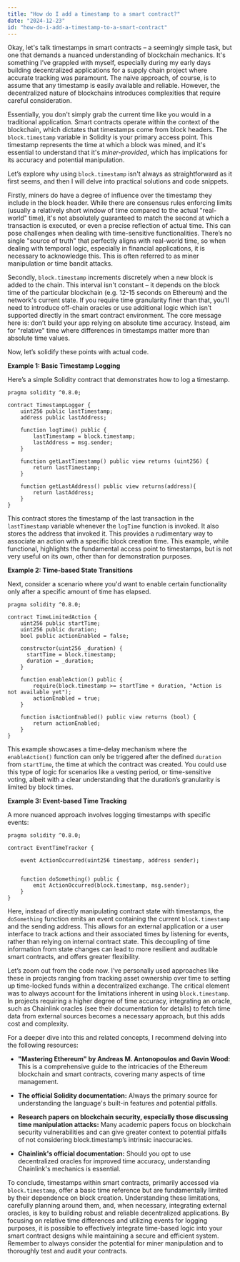 ```yaml
---
title: "How do I add a timestamp to a smart contract?"
date: "2024-12-23"
id: "how-do-i-add-a-timestamp-to-a-smart-contract"
---
```


Okay, let's talk timestamps in smart contracts – a seemingly simple task, but one that demands a nuanced understanding of blockchain mechanics. It's something I’ve grappled with myself, especially during my early days building decentralized applications for a supply chain project where accurate tracking was paramount. The naive approach, of course, is to assume that any timestamp is easily available and reliable. However, the decentralized nature of blockchains introduces complexities that require careful consideration.

Essentially, you don't simply grab the current time like you would in a traditional application. Smart contracts operate within the context of the blockchain, which dictates that timestamps come from block headers. The `block.timestamp` variable in Solidity is your primary access point. This timestamp represents the time at which a block was mined, and it's essential to understand that it's *miner-provided*, which has implications for its accuracy and potential manipulation.

Let’s explore why using `block.timestamp` isn't always as straightforward as it first seems, and then I will delve into practical solutions and code snippets.

Firstly, miners do have a degree of influence over the timestamp they include in the block header. While there are consensus rules enforcing limits (usually a relatively short window of time compared to the actual "real-world" time), it's not absolutely guaranteed to match the second at which a transaction is executed, or even a precise reflection of actual time. This can pose challenges when dealing with time-sensitive functionalities. There’s no single "source of truth" that perfectly aligns with real-world time, so when dealing with temporal logic, especially in financial applications, it is necessary to acknowledge this. This is often referred to as miner manipulation or time bandit attacks.

Secondly, `block.timestamp` increments discretely when a new block is added to the chain. This interval isn't constant – it depends on the block time of the particular blockchain (e.g. 12-15 seconds on Ethereum) and the network's current state. If you require time granularity finer than that, you’ll need to introduce off-chain oracles or use additional logic which isn’t supported directly in the smart contract environment. The core message here is: don’t build your app relying on absolute time accuracy. Instead, aim for "relative" time where differences in timestamps matter more than absolute time values.

Now, let’s solidify these points with actual code.

**Example 1: Basic Timestamp Logging**

Here’s a simple Solidity contract that demonstrates how to log a timestamp.

```solidity
pragma solidity ^0.8.0;

contract TimestampLogger {
    uint256 public lastTimestamp;
    address public lastAddress;

    function logTime() public {
        lastTimestamp = block.timestamp;
        lastAddress = msg.sender;
    }

    function getLastTimestamp() public view returns (uint256) {
        return lastTimestamp;
    }

    function getLastAddress() public view returns(address){
        return lastAddress;
    }
}
```

This contract stores the timestamp of the last transaction in the `lastTimestamp` variable whenever the `logTime` function is invoked. It also stores the address that invoked it. This provides a rudimentary way to associate an action with a specific block creation time. This example, while functional, highlights the fundamental access point to timestamps, but is not very useful on its own, other than for demonstration purposes.

**Example 2: Time-based State Transitions**

Next, consider a scenario where you'd want to enable certain functionality only after a specific amount of time has elapsed.

```solidity
pragma solidity ^0.8.0;

contract TimeLimitedAction {
    uint256 public startTime;
    uint256 public duration;
    bool public actionEnabled = false;

    constructor(uint256 _duration) {
      startTime = block.timestamp;
      duration = _duration;
    }

    function enableAction() public {
        require(block.timestamp >= startTime + duration, "Action is not available yet");
        actionEnabled = true;
    }

    function isActionEnabled() public view returns (bool) {
        return actionEnabled;
    }
}
```

This example showcases a time-delay mechanism where the `enableAction()` function can only be triggered after the defined `duration` from `startTime`, the time at which the contract was created. You could use this type of logic for scenarios like a vesting period, or time-sensitive voting, albeit with a clear understanding that the duration’s granularity is limited by block times.

**Example 3: Event-based Time Tracking**

A more nuanced approach involves logging timestamps with specific events:

```solidity
pragma solidity ^0.8.0;

contract EventTimeTracker {

    event ActionOccurred(uint256 timestamp, address sender);


    function doSomething() public {
        emit ActionOccurred(block.timestamp, msg.sender);
    }
}
```

Here, instead of directly manipulating contract state with timestamps, the `doSomething` function emits an event containing the current `block.timestamp` and the sending address. This allows for an external application or a user interface to track actions and their associated times by listening for events, rather than relying on internal contract state. This decoupling of time information from state changes can lead to more resilient and auditable smart contracts, and offers greater flexibility.

Let’s zoom out from the code now. I’ve personally used approaches like these in projects ranging from tracking asset ownership over time to setting up time-locked funds within a decentralized exchange. The critical element was to always account for the limitations inherent in using `block.timestamp`. In projects requiring a higher degree of time accuracy, integrating an oracle, such as Chainlink oracles (see their documentation for details) to fetch time data from external sources becomes a necessary approach, but this adds cost and complexity.

For a deeper dive into this and related concepts, I recommend delving into the following resources:

*   **"Mastering Ethereum" by Andreas M. Antonopoulos and Gavin Wood:** This is a comprehensive guide to the intricacies of the Ethereum blockchain and smart contracts, covering many aspects of time management.

*   **The official Solidity documentation:** Always the primary source for understanding the language's built-in features and potential pitfalls.

*   **Research papers on blockchain security, especially those discussing time manipulation attacks:** Many academic papers focus on blockchain security vulnerabilities and can give greater context to potential pitfalls of not considering block.timestamp’s intrinsic inaccuracies.

*  **Chainlink's official documentation:** Should you opt to use decentralized oracles for improved time accuracy, understanding Chainlink's mechanics is essential.

To conclude, timestamps within smart contracts, primarily accessed via `block.timestamp`, offer a basic time reference but are fundamentally limited by their dependence on block creation. Understanding these limitations, carefully planning around them, and, when necessary, integrating external oracles, is key to building robust and reliable decentralized applications. By focusing on relative time differences and utilizing events for logging purposes, it is possible to effectively integrate time-based logic into your smart contract designs while maintaining a secure and efficient system. Remember to always consider the potential for miner manipulation and to thoroughly test and audit your contracts.

